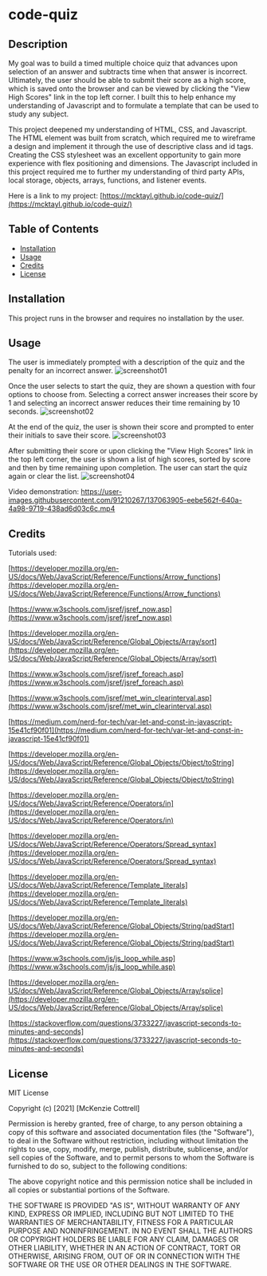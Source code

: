 # code-quiz

## Description

My goal was to build a timed multiple choice quiz that advances upon selection of an answer and subtracts time when that answer is incorrect.  Ultimately, the user should be able to submit their score as a high score, which is saved onto the browser and can be viewed by clicking the "View High Scores" link in the top left corner.  I built this to help enhance my understanding of Javascript and to formulate a template that can be used to study any subject.

This project deepened my understanding of HTML, CSS, and Javascript.  The HTML element was built from scratch, which required me to wireframe a design and implement it through the use of descriptive class and id tags.  Creating the CSS stylesheet was an excellent opportunity to gain more experience with flex positioning and dimensions.  The Javascript included in this project required me to further my understanding of third party APIs, local storage, objects, arrays, functions, and listener events.

Here is a link to my project: [https://mcktayl.github.io/code-quiz/](https://mcktayl.github.io/code-quiz/)

## Table of Contents

- [Installation](#installation)
- [Usage](#usage)
- [Credits](#credits)
- [License](#license)

## Installation

This project runs in the browser and requires no installation by the user.

## Usage

The user is immediately prompted with a description of the quiz and the penalty for an incorrect answer.
![screenshot01](https://user-images.githubusercontent.com/91210267/137063770-296bce82-2a4b-4db0-adba-2655b4d51de9.png)

Once the user selects to start the quiz, they are shown a question with four options to choose from.  Selecting a correct answer increases their score by 1 and selecting an incorrect answer reduces their time remaining by 10 seconds.
![screenshot02](https://user-images.githubusercontent.com/91210267/137063811-e15865a2-b420-4626-af1f-00be6721f73a.png)

At the end of the quiz, the user is shown their score and prompted to enter their initials to save their score.
![screenshot03](https://user-images.githubusercontent.com/91210267/137063860-21e5f500-3104-4686-b475-d273b1e16667.png)

After submitting their score or upon clicking the "View High Scores" link in the top left corner, the user is shown a list of high scores, sorted by score and then by time remaining upon completion.  The user can start the quiz again or clear the list.
![screenshot04](https://user-images.githubusercontent.com/91210267/137063868-ef0e5411-b807-4a5c-8162-8b25e7f2e66d.png)

Video demonstration:
https://user-images.githubusercontent.com/91210267/137063905-eebe562f-640a-4a98-9719-438ad6d03c6c.mp4


## Credits

Tutorials used:

[https://developer.mozilla.org/en-US/docs/Web/JavaScript/Reference/Functions/Arrow_functions](https://developer.mozilla.org/en-US/docs/Web/JavaScript/Reference/Functions/Arrow_functions)

[https://www.w3schools.com/jsref/jsref_now.asp](https://www.w3schools.com/jsref/jsref_now.asp)

[https://developer.mozilla.org/en-US/docs/Web/JavaScript/Reference/Global_Objects/Array/sort](https://developer.mozilla.org/en-US/docs/Web/JavaScript/Reference/Global_Objects/Array/sort)

[https://www.w3schools.com/jsref/jsref_foreach.asp](https://www.w3schools.com/jsref/jsref_foreach.asp)

[https://www.w3schools.com/jsref/met_win_clearinterval.asp](https://www.w3schools.com/jsref/met_win_clearinterval.asp)

[https://medium.com/nerd-for-tech/var-let-and-const-in-javascript-15e41cf90f01](https://medium.com/nerd-for-tech/var-let-and-const-in-javascript-15e41cf90f01)

[https://developer.mozilla.org/en-US/docs/Web/JavaScript/Reference/Global_Objects/Object/toString](https://developer.mozilla.org/en-US/docs/Web/JavaScript/Reference/Global_Objects/Object/toString)

[https://developer.mozilla.org/en-US/docs/Web/JavaScript/Reference/Operators/in](https://developer.mozilla.org/en-US/docs/Web/JavaScript/Reference/Operators/in)

[https://developer.mozilla.org/en-US/docs/Web/JavaScript/Reference/Operators/Spread_syntax](https://developer.mozilla.org/en-US/docs/Web/JavaScript/Reference/Operators/Spread_syntax)

[https://developer.mozilla.org/en-US/docs/Web/JavaScript/Reference/Template_literals](https://developer.mozilla.org/en-US/docs/Web/JavaScript/Reference/Template_literals)

[https://developer.mozilla.org/en-US/docs/Web/JavaScript/Reference/Global_Objects/String/padStart](https://developer.mozilla.org/en-US/docs/Web/JavaScript/Reference/Global_Objects/String/padStart)

[https://www.w3schools.com/js/js_loop_while.asp](https://www.w3schools.com/js/js_loop_while.asp)

[https://developer.mozilla.org/en-US/docs/Web/JavaScript/Reference/Global_Objects/Array/splice](https://developer.mozilla.org/en-US/docs/Web/JavaScript/Reference/Global_Objects/Array/splice)

[https://stackoverflow.com/questions/3733227/javascript-seconds-to-minutes-and-seconds](https://stackoverflow.com/questions/3733227/javascript-seconds-to-minutes-and-seconds)


## License

MIT License

Copyright (c) [2021] [McKenzie Cottrell]

Permission is hereby granted, free of charge, to any person obtaining a copy
of this software and associated documentation files (the "Software"), to deal
in the Software without restriction, including without limitation the rights
to use, copy, modify, merge, publish, distribute, sublicense, and/or sell
copies of the Software, and to permit persons to whom the Software is
furnished to do so, subject to the following conditions:

The above copyright notice and this permission notice shall be included in all
copies or substantial portions of the Software.

THE SOFTWARE IS PROVIDED "AS IS", WITHOUT WARRANTY OF ANY KIND, EXPRESS OR
IMPLIED, INCLUDING BUT NOT LIMITED TO THE WARRANTIES OF MERCHANTABILITY,
FITNESS FOR A PARTICULAR PURPOSE AND NONINFRINGEMENT. IN NO EVENT SHALL THE
AUTHORS OR COPYRIGHT HOLDERS BE LIABLE FOR ANY CLAIM, DAMAGES OR OTHER
LIABILITY, WHETHER IN AN ACTION OF CONTRACT, TORT OR OTHERWISE, ARISING FROM,
OUT OF OR IN CONNECTION WITH THE SOFTWARE OR THE USE OR OTHER DEALINGS IN THE
SOFTWARE.
